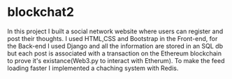 # blockchat2

In this project I built a social network website where users can register and post their thoughts.
I used HTML,CSS and Bootstrap in the Front-end, for the Back-end I used Django and all the information are stored in an SQL db
but each post is associated with a transaction on the Ethereum blockchain to prove it's existance(Web3.py to interact with Etherum).
To make the feed loading faster I implemented a chaching system with Redis.
